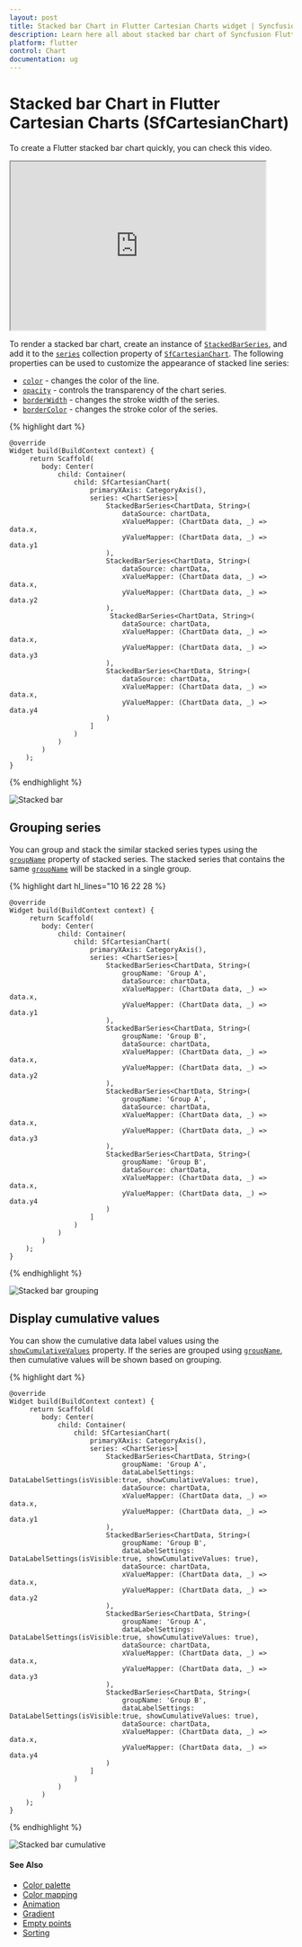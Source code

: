 ```yaml
---
layout: post
title: Stacked bar Chart in Flutter Cartesian Charts widget | Syncfusion 
description: Learn here all about stacked bar chart of Syncfusion Flutter Cartesian Charts (SfCartesianChart) widget and more.
platform: flutter
control: Chart
documentation: ug
---
```


# Stacked bar Chart in Flutter Cartesian Charts (SfCartesianChart)

To create a Flutter stacked bar chart quickly, you can check this video.

<style>#flutterstackedbarChartTutorial{width : 90% !important; height: 300px !important }</style>
<iframe id='flutterstackedbarChartTutorial' src='https://www.youtube.com/embed/NCUDBD_ClHo'></iframe>

To render a stacked bar chart, create an instance of [`StackedBarSeries`](https://pub.dev/documentation/syncfusion_flutter_charts/latest/charts/StackedBarSeries-class.html), and add it to the [`series`](https://pub.dev/documentation/syncfusion_flutter_charts/latest/charts/SfCartesianChart/series.html) collection property of [`SfCartesianChart`](https://pub.dev/documentation/syncfusion_flutter_charts/latest/charts/SfCartesianChart-class.html). The following properties can be used to customize the appearance of stacked line series:

* [`color`](https://pub.dev/documentation/syncfusion_flutter_charts/latest/charts/CartesianSeries/color.html) - changes the color of the line.
* [`opacity`](https://pub.dev/documentation/syncfusion_flutter_charts/latest/charts/CartesianSeries/opacity.html) - controls the transparency of the chart series.
* [`borderWidth`](https://pub.dev/documentation/syncfusion_flutter_charts/latest/charts/CartesianSeries/borderWidth.html) - changes the stroke width of the series.
* [`borderColor`](https://pub.dev/documentation/syncfusion_flutter_charts/latest/charts/CartesianSeries/borderColor.html) - changes the stroke color of the series.

{% highlight dart %} 
    
    @override
    Widget build(BuildContext context) {
         return Scaffold(
            body: Center(
                child: Container(
                    child: SfCartesianChart(
                        primaryXAxis: CategoryAxis(),
                        series: <ChartSeries>[
                            StackedBarSeries<ChartData, String>(
                                dataSource: chartData,
                                xValueMapper: (ChartData data, _) => data.x,
                                yValueMapper: (ChartData data, _) => data.y1
                            ),
                            StackedBarSeries<ChartData, String>(
                                dataSource: chartData,
                                xValueMapper: (ChartData data, _) => data.x,
                                yValueMapper: (ChartData data, _) => data.y2
                            ),
                             StackedBarSeries<ChartData, String>(
                                dataSource: chartData,
                                xValueMapper: (ChartData data, _) => data.x,
                                yValueMapper: (ChartData data, _) => data.y3
                            ),
                            StackedBarSeries<ChartData, String>(
                                dataSource: chartData,
                                xValueMapper: (ChartData data, _) => data.x,
                                yValueMapper: (ChartData data, _) => data.y4
                            )
                        ]
                    )
                )   
            )
        );
    }

{% endhighlight %}

![Stacked bar](cartesian-chart-types-images/stacked_bar.jpg)

## Grouping series

You can group and stack the similar stacked series types using the [`groupName`](https://pub.dev/documentation/syncfusion_flutter_charts/latest/charts/StackedBarSeries/groupName.html) property of stacked series. The stacked series that contains the same [`groupName`](https://pub.dev/documentation/syncfusion_flutter_charts/latest/charts/StackedBarSeries/groupName.html) will be stacked in a single group.

{% highlight dart hl_lines="10 16 22 28 %} 
    
    @override
    Widget build(BuildContext context) {
         return Scaffold(
            body: Center(
                child: Container(
                    child: SfCartesianChart(
                        primaryXAxis: CategoryAxis(),
                        series: <ChartSeries>[
                            StackedBarSeries<ChartData, String>(
                                groupName: 'Group A',
                                dataSource: chartData,
                                xValueMapper: (ChartData data, _) => data.x,
                                yValueMapper: (ChartData data, _) => data.y1
                            ),
                            StackedBarSeries<ChartData, String>(
                                groupName: 'Group B',
                                dataSource: chartData,
                                xValueMapper: (ChartData data, _) => data.x,
                                yValueMapper: (ChartData data, _) => data.y2
                            ),
                            StackedBarSeries<ChartData, String>(
                                groupName: 'Group A',
                                dataSource: chartData,
                                xValueMapper: (ChartData data, _) => data.x,
                                yValueMapper: (ChartData data, _) => data.y3
                            ),
                            StackedBarSeries<ChartData, String>(
                                groupName: 'Group B',
                                dataSource: chartData,
                                xValueMapper: (ChartData data, _) => data.x,
                                yValueMapper: (ChartData data, _) => data.y4
                            )
                        ]
                    )
                )   
            )
        );
    }

{% endhighlight %}

![Stacked bar grouping](cartesian-chart-types-images/stacked_bar_grouping.jpg)

## Display cumulative values

You can show the cumulative data label values using the [`showCumulativeValues`](https://pub.dev/documentation/syncfusion_flutter_charts/latest/charts/DataLabelSettings/showCumulativeValues.html) property. If the series are grouped using [`groupName`](https://pub.dev/documentation/syncfusion_flutter_charts/latest/charts/StackedBarSeries/groupName.html), then cumulative values will be shown based on grouping.

{% highlight dart %} 
    
    @override
    Widget build(BuildContext context) {
         return Scaffold(
            body: Center(
                child: Container(
                    child: SfCartesianChart(
                        primaryXAxis: CategoryAxis(),
                        series: <ChartSeries>[
                            StackedBarSeries<ChartData, String>(
                                groupName: 'Group A',
                                dataLabelSettings: DataLabelSettings(isVisible:true, showCumulativeValues: true),
                                dataSource: chartData,
                                xValueMapper: (ChartData data, _) => data.x,
                                yValueMapper: (ChartData data, _) => data.y1
                            ),
                            StackedBarSeries<ChartData, String>(
                                groupName: 'Group B',
                                dataLabelSettings: DataLabelSettings(isVisible:true, showCumulativeValues: true),
                                dataSource: chartData,
                                xValueMapper: (ChartData data, _) => data.x,
                                yValueMapper: (ChartData data, _) => data.y2
                            ),
                            StackedBarSeries<ChartData, String>(
                                groupName: 'Group A',
                                dataLabelSettings: DataLabelSettings(isVisible:true, showCumulativeValues: true),
                                dataSource: chartData,
                                xValueMapper: (ChartData data, _) => data.x,
                                yValueMapper: (ChartData data, _) => data.y3
                            ),
                            StackedBarSeries<ChartData, String>(
                                groupName: 'Group B',
                                dataLabelSettings: DataLabelSettings(isVisible:true, showCumulativeValues: true),
                                dataSource: chartData,
                                xValueMapper: (ChartData data, _) => data.x,
                                yValueMapper: (ChartData data, _) => data.y4
                            )
                        ]
                    )
                )   
            )
        );
    }

{% endhighlight %}

![Stacked bar cumulative](cartesian-chart-types-images/stacked_bar_cumulative.jpg)

#### See Also

* [Color palette](/flutter/cartesian-charts/series-customization#color-palette) 
* [Color mapping](/flutter/cartesian-charts/series-customization#color-mapping-for-data-points)
* [Animation](/flutter/cartesian-charts/series-customization#animation)
* [Gradient](/flutter/cartesian-charts/series-customization#gradient-fill)
* [Empty points](/flutter/cartesian-charts/series-customization#empty-points)
* [Sorting](/flutter/cartesian-charts/series-customization#sorting)